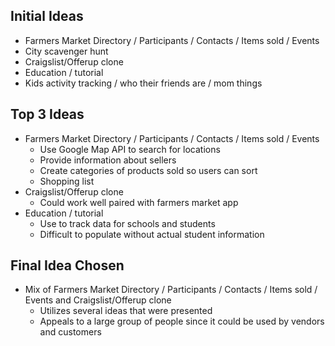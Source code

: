 ## Initial Ideas
* Farmers Market Directory / Participants / Contacts / Items sold / Events
* City scavenger hunt
* Craigslist/Offerup clone
* Education / tutorial
* Kids activity tracking / who their friends are / mom things

## Top 3 Ideas
- Farmers Market Directory / Participants / Contacts / Items sold / Events
    - Use Google Map API to search for locations
    - Provide information about sellers
    - Create categories of products sold so users can sort
    - Shopping list   
- Craigslist/Offerup clone
    - Could work well paired with farmers market app
- Education / tutorial
    - Use to track data for schools and students
    - Difficult to populate without actual student information

## Final Idea Chosen
- Mix of Farmers Market Directory / Participants / Contacts / Items sold / Events and Craigslist/Offerup clone
    - Utilizes several ideas that were presented
    - Appeals to a large group of people since it could be used by vendors and customers